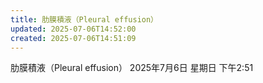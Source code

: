 ```yaml
---
title: 肋膜積液（Pleural effusion）
updated: 2025-07-06T14:52:00
created: 2025-07-06T14:51:09
---
```


肋膜積液（Pleural effusion）
2025年7月6日 星期日
下午2:51
